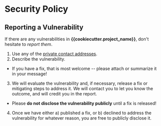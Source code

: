 # Security Policy

## Reporting a Vulnerability

If there are any vulnerabilities in **{{cookiecutter.project_name}}**, don't hesitate to _report them_.

1. Use any of the [private contact addresses](https://github.com/{{cookiecutter.github_username}}/{{cookiecutter.repo_slug}}#support).
2. Describe the vulnerability.

- If you have a fix, that is most welcome -- please attach or summarize it in your message!

3. We will evaluate the vulnerability and, if necessary, release a fix or mitigating steps to address it. We will contact you to let you know the outcome, and will credit you in the report.

- Please **do not disclose the vulnerability publicly** until a fix is released!

4. Once we have either a) published a fix, or b) declined to address the vulnerability for whatever reason, you are free to publicly disclose it.
